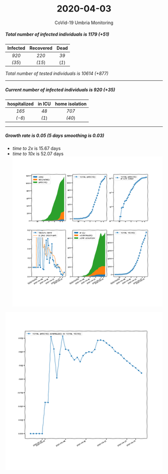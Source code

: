 <div align='center'>

# 2020-04-03
CoVid-19 Umbria Monitoring
</div>

##### Total number of infected individuals is 1179 (+51)
Infected | Recovered | Dead
:---: | :---: | :---:
*920* | *220* | *39*
*(35*) | *(15*) | (*1*)

*Total number of tested individuals is 10614 (+877)*
***
##### Current number of infected individuals is 920 (+35)
hospitalized | in ICU | home isolation
:---: | :---: | :---:
*165* |*48* |*707*
*(-6*) |*(1*) |*(40*)
***
##### Growth rate is 0.05 (5 days smoothing is 0.03)
- *time to 2x* is 15.67 days
- *time to 10x* is 52.07 days
![stats][stats]

![infected_normalized][infected_normalized]

[stats]: stats_Umbria.png
[infected_normalized]: infected_normalized_Umbria.png
